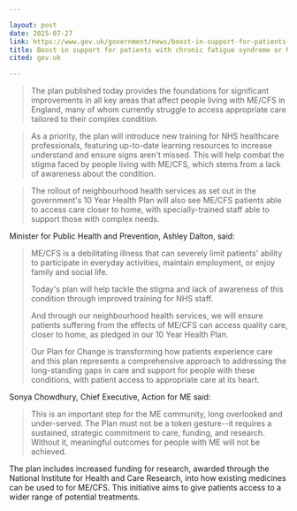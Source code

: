 ```yaml
---

layout: post
date: 2025-07-27
link: https://www.gov.uk/government/news/boost-in-support-for-patients-with-chronic-fatigue-syndrome-or-me
title: Boost in support for patients with chronic fatigue syndrome or ME
cited: gov.uk

---
```


> The plan published today provides the foundations for significant improvements in all key areas that affect people living with ME/CFS in England, many of whom currently struggle to access appropriate care tailored to their complex condition.

> As a priority, the plan will introduce new training for NHS healthcare professionals, featuring up-to-date learning resources to increase understand and ensure signs aren't missed. This will help combat the stigma faced by people living with ME/CFS, which stems from a lack of awareness about the condition.

> The rollout of neighbourhood health services as set out in the government's 10 Year Health Plan will also see ME/CFS patients able to access care closer to home, with specially-trained staff able to support those with complex needs.

Minister for Public Health and Prevention, Ashley Dalton, said: 

> ME/CFS is a debilitating illness that can severely limit patients' ability to participate in everyday activities, maintain employment, or enjoy family and social life. 
> 
> Today's plan will help tackle the stigma and lack of awareness of this condition through improved training for NHS staff.
> 
> And through our neighbourhood health services, we will ensure patients suffering from the effects of ME/CFS can access quality care, closer to home, as pledged in our 10 Year Health Plan.
> 
> Our Plan for Change is transforming how patients experience care and this plan represents a comprehensive approach to addressing the long-standing gaps in care and support for people with these conditions, with patient access to appropriate care at its heart.

Sonya Chowdhury, Chief Executive, Action for ME said:

> This is an important step for the ME community, long overlooked and under-served. The Plan must not be a token gesture--it requires a sustained, strategic commitment to care, funding, and research. Without it, meaningful outcomes for people with ME will not be achieved.

The plan includes increased funding for research, awarded through the National Institute for Health and Care Research, into how existing medicines can be used to for ME/CFS. This initiative aims to give patients access to a wider range of potential treatments.